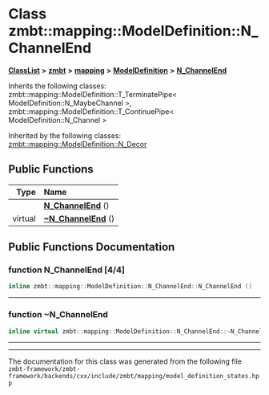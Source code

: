 

# Class zmbt::mapping::ModelDefinition::N\_ChannelEnd



[**ClassList**](annotated.md) **>** [**zmbt**](namespacezmbt.md) **>** [**mapping**](namespacezmbt_1_1mapping.md) **>** [**ModelDefinition**](classzmbt_1_1mapping_1_1ModelDefinition.md) **>** [**N\_ChannelEnd**](classzmbt_1_1mapping_1_1ModelDefinition_1_1N__ChannelEnd.md)








Inherits the following classes: zmbt::mapping::ModelDefinition::T_TerminatePipe< ModelDefinition::N_MaybeChannel >,  zmbt::mapping::ModelDefinition::T_ContinuePipe< ModelDefinition::N_Channel >


Inherited by the following classes: [zmbt::mapping::ModelDefinition::N\_Decor](classzmbt_1_1mapping_1_1ModelDefinition_1_1N__Decor.md)
































## Public Functions

| Type | Name |
| ---: | :--- |
|   | [**N\_ChannelEnd**](#function-n_channelend-44) () <br> |
| virtual  | [**~N\_ChannelEnd**](#function-n_channelend) () <br> |




























## Public Functions Documentation




### function N\_ChannelEnd [4/4]

```C++
inline zmbt::mapping::ModelDefinition::N_ChannelEnd::N_ChannelEnd () 
```




<hr>



### function ~N\_ChannelEnd 

```C++
inline virtual zmbt::mapping::ModelDefinition::N_ChannelEnd::~N_ChannelEnd () 
```




<hr>

------------------------------
The documentation for this class was generated from the following file `zmbt-framework/zmbt-framework/backends/cxx/include/zmbt/mapping/model_definition_states.hpp`

